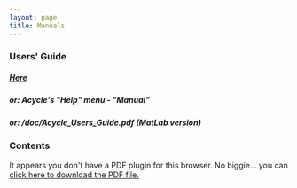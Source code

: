 ```yaml
---
layout: page
title: Manuals
--- 
```

<section id = "project">
    <section id = "guide">
        <div class ="divider"></div>
        <div class = "container">
            <div class="heading">
                <h3>Users' Guide</h3>
             </div>
                <p><h5> <a href ="/docs/Acycle_Users_Guide.pdf"> Here </a> </h5></p>
                <p><h5> or: Acycle's "Help" menu - "Manual" </h5></p>
                <p><h5> or:    /doc/Acycle_Users_Guide.pdf  (MatLab version)</h5></p>
        </div>
    </section>
    <section id = "guide">
            <div class ="divider"></div>
                    <div class="heading">
                       <h3>Contents</h3>
                       </div>
                       <object data="/docs/Acycle_Users_Guide_contents.pdf" type="application/pdf" width="600" height="780">
                         <p>It appears you don't have a PDF plugin for this browser.
                         No biggie... you can <a href="/docs/Acycle_Users_Guide_contents.pdf">click here to
                         download the PDF file.</a></p>
                       </object>
    </section>
</section>
